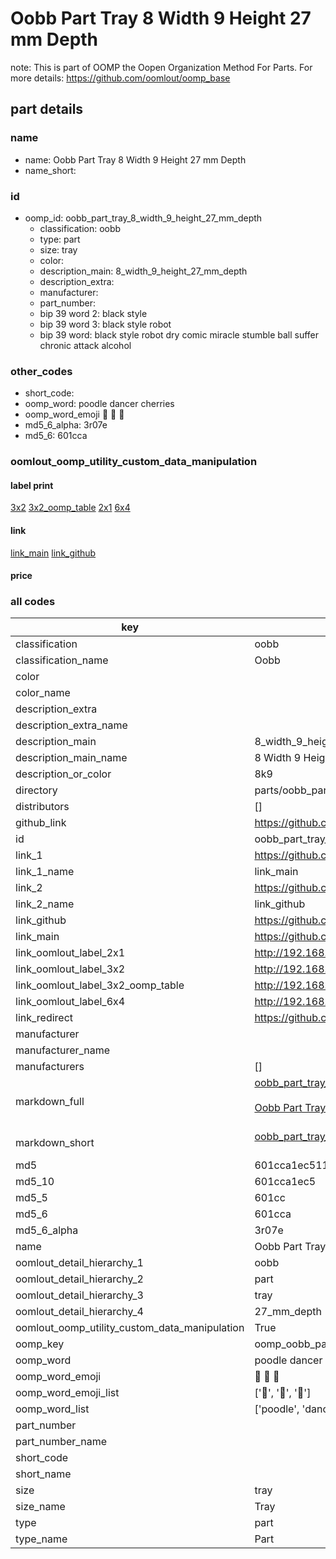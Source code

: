 # Oobb Part Tray 8 Width 9 Height 27 mm Depth  

note: This is part of OOMP the Oopen Organization Method For Parts. For more details: https://github.com/oomlout/oomp_base

##  part details
  







### name
* name: Oobb Part Tray 8 Width 9 Height 27 mm Depth
* name_short: 
### id
* oomp_id: oobb_part_tray_8_width_9_height_27_mm_depth
  * classification: oobb
  * type: part
  * size: tray
  * color: 
  * description_main: 8_width_9_height_27_mm_depth
  * description_extra: 
  * manufacturer: 
  * part_number: 
  * bip 39 word 2: black style
  * bip 39 word 3: black style robot
  * bip 39 word: black style robot dry comic miracle stumble ball suffer chronic attack alcohol

### other_codes
* short_code: 
* oomp_word: poodle dancer cherries
* oomp_word_emoji :poodle: :dancer: :cherries:
* md5_6_alpha: 3r07e
* md5_6: 601cca






### oomlout_oomp_utility_custom_data_manipulation
#### label print
[3x2](http://192.168.1.245:1112/?label=oomp%203r07e)
[3x2_oomp_table](http://192.168.1.108:1112/?label=oomp%203r07e)
[2x1](http://192.168.1.242:1112/?label=oomp%203r07e)
[6x4](http://192.168.1.55:1112/?label=oomp%203r07e)    

#### link

[link_main](https://github.com/oomlout/oomlout_oomp_version_1_messy/tree/main/parts/oobb_part_tray_8_width_9_height_27_mm_depth) [link_github](https://github.com/oomlout/oomlout_oomp_version_1_messy/tree/main/parts/oobb_part_tray_8_width_9_height_27_mm_depth)                             

#### price







### all codes 
| key | value |  
| --- | --- |  
| classification | oobb |  
| classification_name | Oobb |  
| color |  |  
| color_name |  |  
| description_extra |  |  
| description_extra_name |  |  
| description_main | 8_width_9_height_27_mm_depth |  
| description_main_name | 8 Width 9 Height 27 mm Depth |  
| description_or_color | 8k9 |  
| directory | parts/oobb_part_tray_8_width_9_height_27_mm_depth |  
| distributors | [] |  
| github_link | https://github.com/oomlout/oomlout_oomp_part_src/tree/main/parts/oobb_part_tray_8_width_9_height_27_mm_depth |  
| id | oobb_part_tray_8_width_9_height_27_mm_depth |  
| link_1 | https://github.com/oomlout/oomlout_oomp_version_1_messy/tree/main/parts/oobb_part_tray_8_width_9_height_27_mm_depth |  
| link_1_name | link_main |  
| link_2 | https://github.com/oomlout/oomlout_oomp_version_1_messy/tree/main/parts/oobb_part_tray_8_width_9_height_27_mm_depth |  
| link_2_name | link_github |  
| link_github | https://github.com/oomlout/oomlout_oomp_version_1_messy/tree/main/parts/oobb_part_tray_8_width_9_height_27_mm_depth |  
| link_main | https://github.com/oomlout/oomlout_oomp_version_1_messy/tree/main/parts/oobb_part_tray_8_width_9_height_27_mm_depth |  
| link_oomlout_label_2x1 | http://192.168.1.242:1112/?label=oomp%203r07e |  
| link_oomlout_label_3x2 | http://192.168.1.245:1112/?label=oomp%203r07e |  
| link_oomlout_label_3x2_oomp_table | http://192.168.1.108:1112/?label=oomp%203r07e |  
| link_oomlout_label_6x4 | http://192.168.1.55:1112/?label=oomp%203r07e |  
| link_redirect | https://github.com/oomlout/oomlout_oomp_version_1_messy/tree/main/parts/oobb_part_tray_8_width_9_height_27_mm_depth |  
| manufacturer |  |  
| manufacturer_name |  |  
| manufacturers | [] |  
| markdown_full | [oobb_part_tray_8_width_9_height_27_mm_depth](none)<br>[](none)<br>[Oobb Part Tray 8 Width 9 Height 27 Mm Depth](none)<br><br> |  
| markdown_short | [oobb_part_tray_8_width_9_height_27_mm_depth](none)<br><br> |  
| md5 | 601cca1ec511faf63597243b7675f0b7 |  
| md5_10 | 601cca1ec5 |  
| md5_5 | 601cc |  
| md5_6 | 601cca |  
| md5_6_alpha | 3r07e |  
| name | Oobb Part Tray 8 Width 9 Height 27 mm Depth |  
| oomlout_detail_hierarchy_1 | oobb |  
| oomlout_detail_hierarchy_2 | part |  
| oomlout_detail_hierarchy_3 | tray |  
| oomlout_detail_hierarchy_4 | 27_mm_depth |  
| oomlout_oomp_utility_custom_data_manipulation | True |  
| oomp_key | oomp_oobb_part_tray_8_width_9_height_27_mm_depth |  
| oomp_word | poodle dancer cherries |  
| oomp_word_emoji | :poodle: :dancer: :cherries: |  
| oomp_word_emoji_list | [':poodle:', ':dancer:', ':cherries:'] |  
| oomp_word_list | ['poodle', 'dancer', 'cherries'] |  
| part_number |  |  
| part_number_name |  |  
| short_code |  |  
| short_name |  |  
| size | tray |  
| size_name | Tray |  
| type | part |  
| type_name | Part |  

